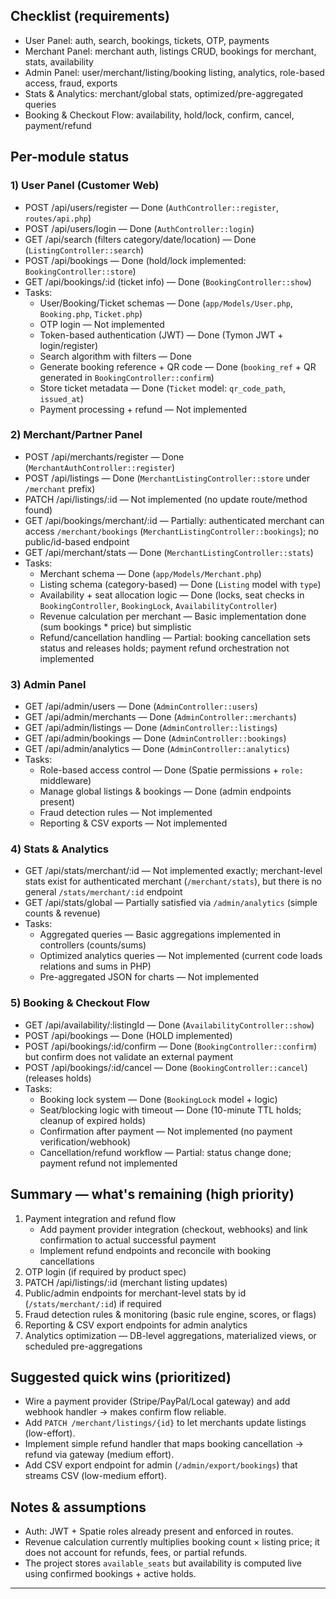 ## Checklist (requirements)
- User Panel: auth, search, bookings, tickets, OTP, payments
- Merchant Panel: merchant auth, listings CRUD, bookings for merchant, stats, availability
- Admin Panel: user/merchant/listing/booking listing, analytics, role-based access, fraud, exports
- Stats & Analytics: merchant/global stats, optimized/pre-aggregated queries
- Booking & Checkout Flow: availability, hold/lock, confirm, cancel, payment/refund

## Per-module status

### 1) User Panel (Customer Web)
- POST /api/users/register — Done (`AuthController::register`, `routes/api.php`)
- POST /api/users/login — Done (`AuthController::login`)
- GET /api/search (filters category/date/location) — Done (`ListingController::search`)
- POST /api/bookings — Done (hold/lock implemented: `BookingController::store`)
- GET /api/bookings/:id (ticket info) — Done (`BookingController::show`)
- Tasks:
  - User/Booking/Ticket schemas — Done (`app/Models/User.php`, `Booking.php`, `Ticket.php`)
  - OTP login — Not implemented
  - Token-based authentication (JWT) — Done (Tymon JWT + login/register)
  - Search algorithm with filters — Done
  - Generate booking reference + QR code — Done (`booking_ref` + QR generated in `BookingController::confirm`)
  - Store ticket metadata — Done (`Ticket` model: `qr_code_path`, `issued_at`)
  - Payment processing + refund — Not implemented

### 2) Merchant/Partner Panel
- POST /api/merchants/register — Done (`MerchantAuthController::register`)
- POST /api/listings — Done (`MerchantListingController::store` under `/merchant` prefix)
- PATCH /api/listings/:id — Not implemented (no update route/method found)
- GET /api/bookings/merchant/:id — Partially: authenticated merchant can access `/merchant/bookings` (`MerchantListingController::bookings`); no public/id-based endpoint
- GET /api/merchant/stats — Done (`MerchantListingController::stats`)
- Tasks:
  - Merchant schema — Done (`app/Models/Merchant.php`)
  - Listing schema (category-based) — Done (`Listing` model with `type`)
  - Availability + seat allocation logic — Done (locks, seat checks in `BookingController`, `BookingLock`, `AvailabilityController`)
  - Revenue calculation per merchant — Basic implementation done (sum bookings * price) but simplistic
  - Refund/cancellation handling — Partial: booking cancellation sets status and releases holds; payment refund orchestration not implemented

### 3) Admin Panel
- GET /api/admin/users — Done (`AdminController::users`)
- GET /api/admin/merchants — Done (`AdminController::merchants`)
- GET /api/admin/listings — Done (`AdminController::listings`)
- GET /api/admin/bookings — Done (`AdminController::bookings`)
- GET /api/admin/analytics — Done (`AdminController::analytics`)
- Tasks:
  - Role-based access control — Done (Spatie permissions + `role:` middleware)
  - Manage global listings & bookings — Done (admin endpoints present)
  - Fraud detection rules — Not implemented
  - Reporting & CSV exports — Not implemented

### 4) Stats & Analytics
- GET /api/stats/merchant/:id — Not implemented exactly; merchant-level stats exist for authenticated merchant (`/merchant/stats`), but there is no general `/stats/merchant/:id` endpoint
- GET /api/stats/global — Partially satisfied via `/admin/analytics` (simple counts & revenue)
- Tasks:
  - Aggregated queries — Basic aggregations implemented in controllers (counts/sums)
  - Optimized analytics queries — Not implemented (current code loads relations and sums in PHP)
  - Pre-aggregated JSON for charts — Not implemented

### 5) Booking & Checkout Flow
- GET /api/availability/:listingId — Done (`AvailabilityController::show`)
- POST /api/bookings — Done (HOLD implemented)
- POST /api/bookings/:id/confirm — Done (`BookingController::confirm`) but confirm does not validate an external payment
- POST /api/bookings/:id/cancel — Done (`BookingController::cancel`) (releases holds)
- Tasks:
  - Booking lock system — Done (`BookingLock` model + logic)
  - Seat/blocking logic with timeout — Done (10-minute TTL holds; cleanup of expired holds)
  - Confirmation after payment — Not implemented (no payment verification/webhook)
  - Cancellation/refund workflow — Partial: status change done; payment refund not implemented

## Summary — what's remaining (high priority)
1. Payment integration and refund flow
   - Add payment provider integration (checkout, webhooks) and link confirmation to actual successful payment
   - Implement refund endpoints and reconcile with booking cancellations
2. OTP login (if required by product spec)
3. PATCH /api/listings/:id (merchant listing updates)
4. Public/admin endpoints for merchant-level stats by id (`/stats/merchant/:id`) if required
5. Fraud detection rules & monitoring (basic rule engine, scores, or flags)
6. Reporting & CSV export endpoints for admin analytics
7. Analytics optimization — DB-level aggregations, materialized views, or scheduled pre-aggregations

## Suggested quick wins (prioritized)
- Wire a payment provider (Stripe/PayPal/Local gateway) and add webhook handler → makes confirm flow reliable.
- Add `PATCH /merchant/listings/{id}` to let merchants update listings (low-effort).
- Implement simple refund handler that maps booking cancellation → refund via gateway (medium effort).
- Add CSV export endpoint for admin (`/admin/export/bookings`) that streams CSV (low-medium effort).

## Notes & assumptions
- Auth: JWT + Spatie roles already present and enforced in routes.
- Revenue calculation currently multiplies booking count × listing price; it does not account for refunds, fees, or partial refunds.
- The project stores `available_seats` but availability is computed live using confirmed bookings + active holds.

---
